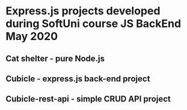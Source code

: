 # Express.js projects developed during SoftUni course JS BackEnd May 2020
## Cat shelter - pure Node.js
## Cubicle - express.js back-end project
## Cubicle-rest-api - simple CRUD API project
